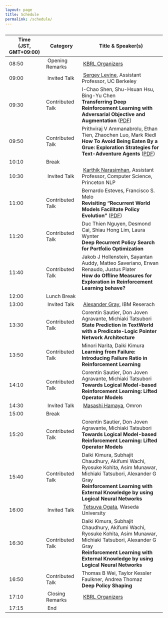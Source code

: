 ```yaml
---
layout: page
title: Schedule
permalink: /schedule/
---
```


<table class="demo">
	<caption></caption>
	<thead>
	<tr>
		<th>Time<br>(JST, GMT+09:00)</th>
		<th>Category</th>
		<th>Title & Speaker(s)</th>
	</tr>
	</thead>
	<tbody>
	<tr>
		<td>&nbsp;08:50</td>
		<td>&nbsp;Opening Remarks</td>
		<td>&nbsp;<a href="https://kbrl.github.io/organizers/">KBRL Organizers</a></td>
	</tr>
	<tr>
		<td>&nbsp;09:00</td>
		<td>&nbsp;Invited Talk</td>
		<td>&nbsp;<a href="https://www2.eecs.berkeley.edu/Faculty/Homepages/svlevine.html">Sergey Levine</a>, Assistant Professor, UC Berkeley</td>
	</tr>
	<tr>
		<td>&nbsp;09:30</td>
		<td>Contributed Talk</td>
		<td>I-Chao Shen, Shu-Hsuan Hsu, Bing-Yu Chen<br><b>Transferring Deep Reinforcement Learning with Adversarial Objective and Augmentation</b>  (<a href="tmp">PDF</a>)</td>
	</tr>
	<tr>
		<td>&nbsp;09:50</td>
		<td>Contributed Talk</td>
		<td>Prithviraj V Ammanabrolu, Ethan Tien, Zhaochen Luo, Mark Riedl<br><b>How To Avoid Being Eaten By a Grue: Exploration Strategies for Text-Adventure Agents</b>
 (<a href="tmp">PDF</a>)</td>
	</tr>
	<tr>
		<td>&nbsp;10:10</td>
		<td>Break</td>
		<td></td>
	</tr>	
	<tr>
		<td>&nbsp;10:30</td>
		<td>&nbsp;Invited Talk</td>
		<td>&nbsp;<a href="https://www.cs.princeton.edu/~karthikn/">Karthik Narasimhan</a>, Assistant Professor, Computer Science, Princeton NLP</td>
	</tr>			
	<tr>
		<td>&nbsp;11:00</td>
		<td>Contributed Talk</td>
		<td>Bernardo Esteves, Francisco S. Melo<br><b>Revisiting “Recurrent World Models Facilitate Policy Evolution”</b> (<a href="tmp">PDF</a>)</td>
	</tr>	
	<tr>
		<td>&nbsp;11:20</td>
		<td>Contributed Talk</td>
		<td>Duc Thien Nguyen, Desmond Cai, Shiau Hong Lim, Laura Wynter<br><b>Deep Recurrent Policy Search for Portfolio Optimization</b></td>	
	</tr>
	<tr>
		<td>&nbsp;11:40</td>
		<td>Contributed Talk</td>
		<td>Jakob J Hollenstein, Sayantan Auddy, Matteo Saveriano, Erwan Renaudo, Justus Piater<br><b>How do Offline Measures for Exploration in Reinforcement Learning behave?</b></td>
	</tr>
	<tr>
		<td>&nbsp;12:00</td>
		<td>Lunch Break</td>
		<td></td>
	</tr>		
	<tr>
		<td>&nbsp;13:00</td>
		<td>&nbsp;Invited Talk</td>
		<td>&nbsp;<a href="https://www.linkedin.com/in/alexander-gray-b554b64/">Alexander Gray</a>, IBM Reserach</td>
	</tr>		
	<tr>
		<td>&nbsp;13:30</td>
		<td>Contributed Talk</td>
		<td>Corentin Sautier, Don Joven Agravante, Michiaki Tatsubori<br><b>State Prediction in TextWorld with a Predicate-Logic Pointer Network Architecture</b></td>
	</tr>
	<tr>
		<td>&nbsp;13:50</td>
		<td>Contributed Talk</td>
		<td>Minori Narita, Daiki Kimura<br><b>Learning from Failure: Introducing Failure Ratio in Reinforcement Learning</b></td>
	</tr>
	<tr>
		<td>&nbsp;14:10</td>
		<td>Contributed Talk</td>
		<td>Corentin Sautier, Don Joven Agravante, Michiaki Tatsubori<br><b>Towards Logical Model-based Reinforcement Learning: Lifted Operator Models</b></td>
	</tr>
	<tr>
		<td>&nbsp;14:30</td>
		<td>&nbsp;Invited Talk</td>
		<td>&nbsp;<a href="https://scholar.google.co.jp/citations?user=Khb7qw8AAAAJ&hl=ja">Masashi Hamaya</a>, Omron</td>
	</tr>
	<tr>
		<td>&nbsp;15:00</td>
		<td>Break</td>
		<td></td>
	</tr>	
	<tr>
		<td>&nbsp;15:20</td>
		<td>Contributed Talk</td>
		<td>Corentin Sautier, Don Joven Agravante, Michiaki Tatsubori<br><b>Towards Logical Model-based Reinforcement Learning: Lifted Operator Models</b></td>
	</tr>
	<tr>
		<td>&nbsp;15:40</td>
		<td>Contributed Talk</td>
		<td>Daiki Kimura, Subhajit Chaudhury, Akifumi Wachi, Ryosuke Kohita, Asim Munawar, Michiaki Tatsubori, Alexander G Gray<br><b>Reinforcement Learning with External Knowledge by using Logical Neural Networks</b></td>
	</tr>
	<tr>
		<td>&nbsp;16:00</td>
		<td>&nbsp;Invited Talk</td>
		<td>&nbsp;<a href="https://ogata-lab.jp/">Tetsuya Ogata</a>, Waseda University</td>
	</tr>
	<tr>
		<td>&nbsp;16:30</td>
		<td>Contributed Talk</td>
		<td>Daiki Kimura, Subhajit Chaudhury, Akifumi Wachi, Ryosuke Kohita, Asim Munawar, Michiaki Tatsubori, Alexander G Gray<br><b>Reinforcement Learning with External Knowledge by using Logical Neural Networks</b></td>
	</tr>
	<tr>
		<td>&nbsp;16:50</td>
		<td>Contributed Talk</td>
		<td>Thomas B Wei, Taylor Kessler Faulkner, Andrea Thomaz<br><b>Deep Policy Shaping</b></td>
	</tr>
	<tr>
		<td>&nbsp;17:10</td>
		<td>&nbsp;Closing Remarks</td>
		<td>&nbsp;<a href="https://kbrl.github.io/organizers/">KBRL Organizers</a></td>
	</tr>
	<tr>
		<td>&nbsp;17:15</td>
		<td>&nbsp;End</td>
		<td></td>
	</tr>
	</tbody>
</table>

